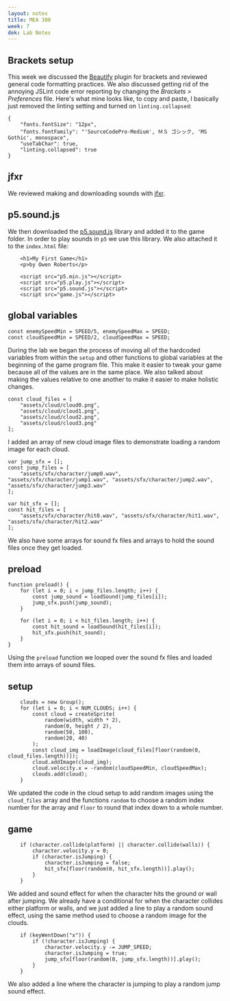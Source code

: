 ```yaml
---
layout: notes
title: MEA 300
week: 7
dek: Lab Notes
---
```


## Brackets setup

This week we discussed the [Beautify](https://github.com/brackets-beautify/brackets-beautify) plugin for brackets and reviewed general code formatting practices.  We also discussed getting rid of the annoying JSLint code error reporting by changing the *Brackets > Preferences* file.  Here's what mine looks like, to copy and paste, I basically just removed the linting setting and turned on `linting.collapsed`:

```
{
    "fonts.fontSize": "12px",
    "fonts.fontFamily": "'SourceCodePro-Medium', ＭＳ ゴシック, 'MS Gothic', monospace",
    "useTabChar": true,
    "linting.collapsed": true
}
```

## jfxr

We reviewed making and downloading sounds with [jfxr](https://jfxr.frozenfractal.com/).

## p5.sound.js

We then downloaded the [p5.sound.js](https://raw.githubusercontent.com/processing/p5.js-sound/master/lib/p5.sound.js) library and added it to the game folder.  In order to play sounds in `p5` we use this library.  We also attached it to the `index.html` file:

```
	<h1>My First Game</h1>
	<p>by Owen Roberts</p>
	
	<script src="p5.min.js"></script>
	<script src="p5.play.js"></script>
	<script src="p5.sound.js"></script>
	<script src="game.js"></script>
```

## global variables

```
const enemySpeedMin = SPEED/5, enemySpeedMax = SPEED;
const cloudSpeedMin = SPEED/2, cloudSpeedMax = SPEED;
```

During the lab we began the process of moving all of the hardcoded variables from within the `setup` and other functions to global variables at the beginning of the game program file.  This make it easier to tweak your game because all of the values are in the same place.  We also talked about making the values relative to one another to make it easier to make holistic changes.

```
const cloud_files = [
	"assets/cloud/cloud0.png", 
	"assets/cloud/cloud1.png", 
	"assets/cloud/cloud2.png", 
	"assets/cloud/cloud3.png"
];
```

I added an array of new cloud image files to demonstrate loading a random image for each cloud.

```
var jump_sfx = [];
const jump_files = [
	"assets/sfx/character/jump0.wav", "assets/sfx/character/jump1.wav", "assets/sfx/character/jump2.wav", "assets/sfx/character/jump3.wav"
];

var hit_sfx = [];
const hit_files = [
	"assets/sfx/character/hit0.wav", "assets/sfx/character/hit1.wav", "assets/sfx/character/hit2.wav"
];
```

We also have some arrays for sound fx files and arrays to hold the sound files once they get loaded.

## preload

```
function preload() {
	for (let i = 0; i < jump_files.length; i++) {
		const jump_sound = loadSound(jump_files[i]);
		jump_sfx.push(jump_sound);
	}
	
	for (let i = 0; i < hit_files.length; i++) {
		const hit_sound = loadSound(hit_files[i]);
		hit_sfx.push(hit_sound);
	}
}
```

Using the `preload` function we looped over the sound fx files and loaded them into arrays of sound files.


## setup

```
	clouds = new Group();
	for (let i = 0; i < NUM_CLOUDS; i++) {
		const cloud = createSprite(
			random(width, width * 2),
			random(0, height / 2),
			random(50, 100),
			random(20, 40)
		);
		const cloud_img = loadImage(cloud_files[floor(random(0, cloud_files.length))]);
		cloud.addImage(cloud_img);
		cloud.velocity.x = -random(cloudSpeedMin, cloudSpeedMax);
		clouds.add(cloud);
	}
```

We updated the code in the cloud setup to add random images using the `cloud_files` array and the functions `random` to choose a random index number for the array and `floor` to round that index down to a whole number.

## game

```
	if (character.collide(platform) || character.collide(walls)) {
		character.velocity.y = 0;
		if (character.isJumping) {
			character.isJumping = false;
			hit_sfx[floor(random(0, hit_sfx.length))].play();
		}
	}
```

We added and sound effect for when the character hits the ground or wall after jumping.  We already have a conditional for when the character collides either platform or walls, and we just added a line to play a random sound effect, using the same method used to choose a random image for the clouds.

```
	if (keyWentDown("x")) {
		if (!character.isJumping) {
			character.velocity.y -= JUMP_SPEED;
			character.isJumping = true;
			jump_sfx[floor(random(0, jump_sfx.length))].play();
		}
	}
```

We also added a line where the character is jumping to play a random jump sound effect.